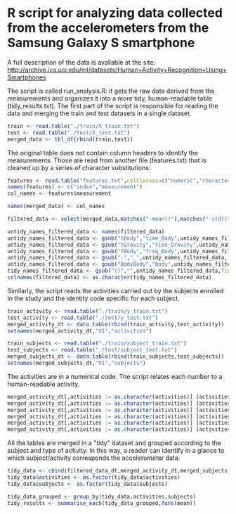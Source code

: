 # R script for analyzing data collected from the accelerometers from the Samsung Galaxy S smartphone

A full description of the data is available at the site:
http://archive.ics.uci.edu/ml/datasets/Human+Activity+Recognition+Using+Smartphones

The script is called run_analysis.R: it gets the raw data derived from the measurements and organizes it into a more tidy, human-readable table (tidy_results.txt).
The first part of the script is responsible for reading the data and merging the train and test datasets in a single dataset.
``` R
train <- read.table("./train/X_train.txt")
test <- read.table("./test/X_test.txt")
merged_data <- tbl_df(rbind(train,test))
```
The original table does not contain column headers to identify the measurements. Those are read from another file (features.txt) that is cleaned up by a series of character substitutions:
```R
features <- read.table("features.txt",colClasses=c("numeric","character"))
names(features) <- c("index","measurement")
col_names <- features$measurement

names(merged_data) <- col_names

filtered_data <- select(merged_data,matches("-mean()"),matches("-std()"),-matches("-meanFreq"))

untidy_names_filtered_data <- names(filtered_data)
untidy_names_filtered_data <- gsub("tBody","time_Body",untidy_names_filtered_data)
untidy_names_filtered_data <- gsub("tGravity","time_Gravity",untidy_names_filtered_data)
untidy_names_filtered_data <- gsub("fBody","freq_Body",untidy_names_filtered_data)
untidy_names_filtered_data <- gsub("-","_",untidy_names_filtered_data,fixed=T)
untidy_names_filtered_data <- gsub("BodyBody","Body",untidy_names_filtered_data,fixed=T)
tidy_names_filtered_data <- gsub("()","",untidy_names_filtered_data,fixed=T)
colnames(filtered_data) <- as.character(tidy_names_filtered_data)
```
Similarly, the script reads the activities carried out by the subjects enrolled in the study and the identity code specific for each subject. 
```R
train_activity <- read.table("./train/y_train.txt")
test_activity <- read.table("./test/y_test.txt")
merged_activity_dt <- data.table(rbind(train_activity,test_activity))
setnames(merged_activity_dt,"V1","activities")

train_subjects <- read.table("./train/subject_train.txt")
test_subjects <- read.table("./test/subject_test.txt")
merged_subjects_dt <- data.table(rbind(train_subjects,test_subjects))
setnames(merged_subjects_dt,"V1","subjects")
```
The activities are in a numerical code. The script relates each number to a human-readable activity.
```R
merged_activity_dt[,activities := as.character(activities)] [activities == "1", activities := "walking"]
merged_activity_dt[,activities := as.character(activities)] [activities == "2", activities := "walking_upstairs"]
merged_activity_dt[,activities := as.character(activities)] [activities == "3", activities := "walking_downstairs"]
merged_activity_dt[,activities := as.character(activities)] [activities == "4", activities := "sitting"]
merged_activity_dt[,activities := as.character(activities)] [activities == "5", activities := "standing"]
merged_activity_dt[,activities := as.character(activities)] [activities == "6", activities := "laying"]
```
All the tables are merged in a "tidy" dataset and grouped according to the subject and type of activity.
In this way, a reader can identify in a glance to which subject/activity corresponds the accelerometer data.
```R
tidy_data <- cbind(filtered_data_dt,merged_activity_dt,merged_subjects_dt)
tidy_data$activities <- as.factor(tidy_data$activities)
tidy_data$subjects <- as.factor(tidy_data$subjects)

tidy_data_grouped <- group_by(tidy_data,activities,subjects)
tidy_results <- summarise_each(tidy_data_grouped,funs(mean))
```


